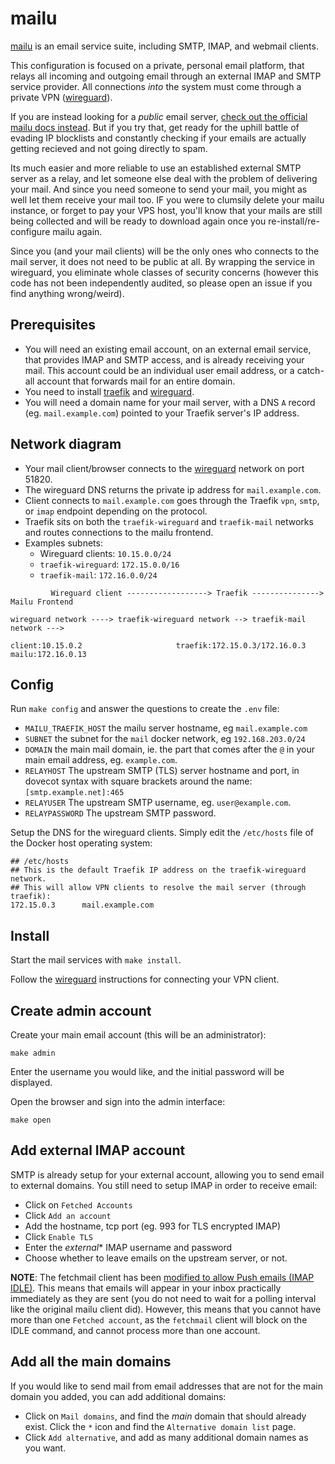 # mailu

[mailu](https://mailu.io/) is an email service suite, including SMTP, IMAP, and
webmail clients.

This configuration is focused on a private, personal email platform, that
relays all incoming and outgoing email through an external IMAP and SMTP service
provider. All connections *into* the system must come through a private VPN
([wireguard](../wireguard)).

If you are instead looking for a *public* email server, [check out the official
mailu docs instead](https://mailu.io/1.9/setup.html). But if you try that, get
ready for the uphill battle of evading IP blocklists and constantly checking if
your emails are actually getting recieved and not going directly to spam. 

Its much easier and more reliable to use an established external SMTP server as
a relay, and let someone else deal with the problem of delivering your mail. And
since you need someone to send your mail, you might as well let them receive
your mail too. IF you were to clumsily delete your mailu instance, or forget to
pay your VPS host, you'll know that your mails are still being collected and
will be ready to download again once you re-install/re-configure mailu again.

Since you (and your mail clients) will be the only ones who connects to the mail
server, it does not need to be public at all. By wrapping the service in
wireguard, you eliminate whole classes of security concerns (however this code
has not been independently audited, so please open an issue if you find anything
wrong/weird).

## Prerequisites

 * You will need an existing email account, on an external email service, that
   provides IMAP and SMTP access, and is already receiving your mail. This
   account could be an individual user email address, or a catch-all account
   that forwards mail for an entire domain.
 * You need to install [traefik](../traefik) and [wireguard](../wireguard).
 * You will need a domain name for your mail server, with a DNS `A` record (eg.
   `mail.example.com`) pointed to your Traefik server's IP address.
 
## Network diagram

* Your mail client/browser connects to the [wireguard](../wireguard) network on
  port 51820.
* The wireguard DNS returns the private ip address for `mail.example.com`.
* Client connects to `mail.example.com` goes through the Traefik `vpn`, `smtp`,
  or `imap` endpoint depending on the protocol.
* Traefik sits on both the `traefik-wireguard` and `traefik-mail` networks and
  routes connections to the mailu frontend.
* Examples subnets:
  * Wireguard clients: `10.15.0.0/24`
  * `traefik-wireguard`: `172.15.0.0/16`
  * `traefik-mail`: `172.16.0.0/24`

```
         Wireguard client ------------------> Traefik ---------------> Mailu Frontend
             
wireguard network ----> traefik-wireguard network --> traefik-mail network --->

client:10.15.0.2                     traefik:172.15.0.3/172.16.0.3     mailu:172.16.0.13
```

## Config

Run `make config` and answer the questions to create the `.env` file:

 * `MAILU_TRAEFIK_HOST` the mailu server hostname, eg `mail.example.com`
 * `SUBNET` the subnet for the `mail` docker network, eg `192.168.203.0/24`
 * `DOMAIN` the main mail domain, ie. the part that comes after the `@` in your
   main email address, eg. `example.com`.
 * `RELAYHOST` The upstream SMTP (TLS) server hostname and port, in dovecot
   syntax with square brackets around the name: `[smtp.example.net]:465`
 * `RELAYUSER` The upstream SMTP username, eg. `user@example.com`.
 * `RELAYPASSWORD` The upstream SMTP password.

Setup the DNS for the wireguard clients. Simply edit the `/etc/hosts` file of
the Docker host operating system:

```
## /etc/hosts
## This is the default Traefik IP address on the traefik-wireguard network.
## This will allow VPN clients to resolve the mail server (through traefik):
172.15.0.3      mail.example.com
```

## Install

Start the mail services with `make install`.

Follow the [wireguard](../wireguard) instructions for connecting your VPN
client.

## Create admin account

Create your main email account (this will be an administrator):

```
make admin
```

Enter the username you would like, and the initial password will be displayed.

Open the browser and sign into the admin interface:

```
make open
```

## Add external IMAP account

SMTP is already setup for your external account, allowing you to send email to
external domains. You still need to setup IMAP in order to receive email:

 * Click on `Fetched Accounts`
 * Click `Add an account`
 * Add the hostname, tcp port (eg. 993 for TLS encrypted IMAP)
 * Click `Enable TLS`
 * Enter the *external** IMAP username and password
 * Choose whether to leave emails on the upstream server, or not.
 
**NOTE**: The fetchmail client has been [modified to allow Push emails (IMAP
IDLE)](https://github.com/EnigmaCurry/Mailu/commit/ea4e883d88a5dc00a60dd8c845f2b327fab42b5d).
This means that emails will appear in your inbox practically immediately as they
are sent (you do not need to wait for a polling interval like the original mailu
client did). However, this means that you cannot have more than one `Fetched
account`, as the `fetchmail` client will block on the IDLE command, and cannot
process more than one account.

## Add all the main domains

If you would like to send mail from email addresses that are not for the main
domain you added, you can add additional domains:

 * Click on `Mail domains`, and find the *main* domain that should already
   exist. Click the `*` icon and find the `Alternative domain list` page.
 * Click `Add alternative`, and add as many additional domain names as you want.
 
